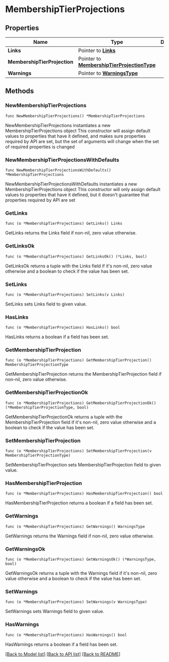 # MembershipTierProjections

## Properties

Name | Type | Description | Notes
------------ | ------------- | ------------- | -------------
**Links** | Pointer to [**Links**](Links.md) |  | [optional] 
**MembershipTierProjection** | Pointer to [**MembershipTierProjectionType**](MembershipTierProjectionType.md) |  | [optional] 
**Warnings** | Pointer to [**WarningsType**](WarningsType.md) |  | [optional] 

## Methods

### NewMembershipTierProjections

`func NewMembershipTierProjections() *MembershipTierProjections`

NewMembershipTierProjections instantiates a new MembershipTierProjections object
This constructor will assign default values to properties that have it defined,
and makes sure properties required by API are set, but the set of arguments
will change when the set of required properties is changed

### NewMembershipTierProjectionsWithDefaults

`func NewMembershipTierProjectionsWithDefaults() *MembershipTierProjections`

NewMembershipTierProjectionsWithDefaults instantiates a new MembershipTierProjections object
This constructor will only assign default values to properties that have it defined,
but it doesn't guarantee that properties required by API are set

### GetLinks

`func (o *MembershipTierProjections) GetLinks() Links`

GetLinks returns the Links field if non-nil, zero value otherwise.

### GetLinksOk

`func (o *MembershipTierProjections) GetLinksOk() (*Links, bool)`

GetLinksOk returns a tuple with the Links field if it's non-nil, zero value otherwise
and a boolean to check if the value has been set.

### SetLinks

`func (o *MembershipTierProjections) SetLinks(v Links)`

SetLinks sets Links field to given value.

### HasLinks

`func (o *MembershipTierProjections) HasLinks() bool`

HasLinks returns a boolean if a field has been set.

### GetMembershipTierProjection

`func (o *MembershipTierProjections) GetMembershipTierProjection() MembershipTierProjectionType`

GetMembershipTierProjection returns the MembershipTierProjection field if non-nil, zero value otherwise.

### GetMembershipTierProjectionOk

`func (o *MembershipTierProjections) GetMembershipTierProjectionOk() (*MembershipTierProjectionType, bool)`

GetMembershipTierProjectionOk returns a tuple with the MembershipTierProjection field if it's non-nil, zero value otherwise
and a boolean to check if the value has been set.

### SetMembershipTierProjection

`func (o *MembershipTierProjections) SetMembershipTierProjection(v MembershipTierProjectionType)`

SetMembershipTierProjection sets MembershipTierProjection field to given value.

### HasMembershipTierProjection

`func (o *MembershipTierProjections) HasMembershipTierProjection() bool`

HasMembershipTierProjection returns a boolean if a field has been set.

### GetWarnings

`func (o *MembershipTierProjections) GetWarnings() WarningsType`

GetWarnings returns the Warnings field if non-nil, zero value otherwise.

### GetWarningsOk

`func (o *MembershipTierProjections) GetWarningsOk() (*WarningsType, bool)`

GetWarningsOk returns a tuple with the Warnings field if it's non-nil, zero value otherwise
and a boolean to check if the value has been set.

### SetWarnings

`func (o *MembershipTierProjections) SetWarnings(v WarningsType)`

SetWarnings sets Warnings field to given value.

### HasWarnings

`func (o *MembershipTierProjections) HasWarnings() bool`

HasWarnings returns a boolean if a field has been set.


[[Back to Model list]](../README.md#documentation-for-models) [[Back to API list]](../README.md#documentation-for-api-endpoints) [[Back to README]](../README.md)



